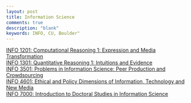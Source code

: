 ```yaml
---
layout: post
title: Information Science
comments: true
description: "blank"
keywords: INFO, CU, Boulder"
---
```

<body>
	<div><a href="../pages/INFO-1201">INFO 1201: Computational Reasoning 1: Expression and Media Transformation</a></div>
	<div><a href="../pages/INFO-1301">INFO 1301: Quantitative Reasoning 1: Intuitions and Evidence</a></div>
	<div><a href="../pages/INFO-3501">INFO 3501: Problems in Information Science: Peer Production and Crowdsourcing</a></div>
	<div><a href="../pages/INFO-4601">INFO 4601: Ethical and Policy Dimensions of Information, Technology and New Media</a></div>
	<div><a href="../pages/INFO-7000">INFO 7000: Introduction to Doctoral Studies in Information Science</a></div>
</body>